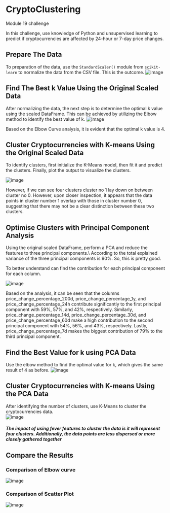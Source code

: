 # CryptoClustering
Module 19 challenge

In this challenge, use knowledge of Python and unsupervised learning to predict if cryptocurrencies are affected by 24-hour or 7-day price changes.

## Prepare The Data
   To preparation of the data, use the `StandardScaler()` module from `scikit-learn` to normalize the data from the CSV file. This is the outcome.
   ![image](https://github.com/lakigit/CryptoClustering/assets/138610916/895c7ced-ba17-4b93-90b0-31b6d259054f)

## Find The Best k Value Using the Original Scaled Data
   After normalizing the data, the next step is to determine the optimal k value using the scaled DataFrame. This can be achieved by utilizing the Elbow method to identify the best value of k.
   ![image](https://github.com/lakigit/CryptoClustering/assets/138610916/65391b73-5bc2-42a4-bff1-faf181c0e49e)
   
   Based on the Elbow Curve analysis, it is evident that the optimal k value is 4. 

## Cluster Cryptocurrencies with K-means Using the Original Scaled Data
   To identify clusters, first initialize the K-Means model, then fit it and predict the clusters. Finally, plot the output to visualize the clusters. 
   
   ![image](https://github.com/lakigit/CryptoClustering/assets/138610916/8a129282-14a6-44a4-870d-2e7c2274aad7)
   
   However, if we can see four clusters cluster no 1 lay down on between cluster no 0. 
   However, upon closer inspection, it appears that the data points in cluster number 1 overlap with those in cluster number 0, suggesting that there may not be a clear distinction between these two clusters.

## Optimise Clusters with Principal Component Analysis
   Using the original scaled DataFrame, perform a PCA and reduce the features to three principal components.\ 
   According to the total explained variance of the three principal components is 90%. So, this is pretty good. 

   To better understand can find the contribution for each principal component for each column.
   
   ![image](https://github.com/lakigit/CryptoClustering/assets/138610916/a479c4fe-76c6-42a7-968d-f44080b90174)

Based on the analysis, it can be seen that the columns price_change_percentage_200d, price_change_percentage_1y, and price_change_percentage_24h contribute significantly to the first principal component with 59%, 57%, and 42%, respectively. Similarly, price_change_percentage_14d, price_change_percentage_30d, and price_change_percentage_60d make a high contribution to the second principal component with 54%, 56%, and 43%, respectively. Lastly, price_change_percentage_7d makes the biggest contribution of 79% to the third principal component.

## Find the Best Value for k using PCA Data
   Use the elbow method to find the optimal value for k, which gives the same result of 4 as before. 
   ![image](https://github.com/lakigit/CryptoClustering/assets/138610916/f28a332f-f362-43f1-af3f-5b48fefebdeb)

## Cluster Cryptocurrencies with K-means Using the PCA Data
   After identifying the number of clusters, use K-Means to cluster the cryptocurrencies data.  
   ![image](https://github.com/lakigit/CryptoClustering/assets/138610916/bd65a965-ca71-49ca-a9df-8a9a8705d1fb)
##### The impact of using fever features to cluster the data is it will represent four clusters. Additionally, the data points are less dispersed or more closely gathered together

## Compare the Results
### Comparison of Elbow curve
![image](https://github.com/lakigit/CryptoClustering/assets/138610916/09e2ed87-15c4-444b-b209-7d9ea6675ffc)

### Comparison of Scatter Plot
![image](https://github.com/lakigit/CryptoClustering/assets/138610916/3effbe44-7f9a-42ba-a744-c15ae6b02054)


